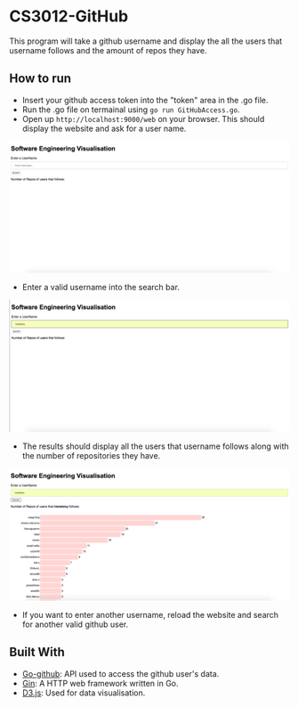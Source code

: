 # CS3012-GitHub
This program will take a github username and display the all the users that username follows and the amount of repos they have.

## How to run 
- Insert your github access token into the "token" area in the .go file. 
- Run the .go file on termainal using `go run GitHubAccess.go`. 
- Open up `http://localhost:9000/web` on your browser. This should display the website and ask for a user name.

![Starting page](https://github.com/irenetony/CS3012-GitHub/raw/master/Screenshots/Start.png) 

- Enter a valid username into the search bar.

![Search](https://github.com/irenetony/CS3012-GitHub/raw/master/Screenshots/Search.png) 

- The results should display all the users that username follows along with the number of repositories they have.

![Results](https://github.com/irenetony/CS3012-GitHub/raw/master/Screenshots/Result.png) 

- If you want to enter another username, reload the website and search for another valid github user.

## Built With
- [Go-github](https://github.com/google/go-github): API used to access the github user's data.
- [Gin](https://github.com/gin-gonic/gin): A HTTP web framework written in Go.
- [D3.js](https://d3js.org/): Used for data visualisation.